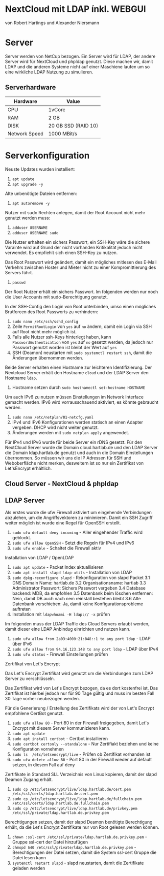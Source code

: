 # NextCloud mit LDAP ínkl. WEBGUI

von Robert Hartings und Alexander Niersmann


# Server

Server werden von NetCup bezogen. Ein Server wird für LDAP, der andere Server wird für NextCloud und phpldap genutzt. Diese machen wir, damit LDAP und die anderen Systeme nicht auf einer Maschiene laufen um so eine wirkliche LDAP Nutzung zu simulieren.

## Serverhardware

| Hardware | Value |
|---|---|
| CPU | 1vCore |
| RAM | 2 GB |
| DISK | 20 GB SSD (RAID 10) |
| Network Speed | 1000 MBit/s |

# Serverkonfiguration

Neuste Updates wurden installiert:

1. `apt update`
2. `apt upgrade -y`

Alte unbenötigte Dateien entfernen:
1. `apt autoremove -y`

Nutzer mit sudo Rechten anlegen, damit der Root Account nicht mehr genutzt werden muss:
1. `adduser USERNAME`
2. `adduser USERNAME sudo`

Die Nutzer erhalten ein sichers Passwort, ein SSH-Key wäre die sichere Varainte wird auf Grund der nicht vorhanden Kritikalität jedoch nicht verwendet. Es empfiehlt sich einen SSH-Key zu nutzen.

Das Root Passwort wird geändert, damit ein mögliches mitlesen des E-Mail Verkehrs zwischen Hoster und Mieter nicht zu einer Kompromittierung des Servers führt.
1. `passwd`

Der Root Nutzer erhält ein sichers Passwort. Im folgenden werden nur noch die User Accounts mit sudo-Berechtigung genutzt.

In der SSH-Config den Login von Root unterbinden, umso einen mögliches Brutforcen des Root Passworts zu verhindern:
1. `sudo nano /etc/ssh/sshd_config`
2. Zeile `PermitRootLogin` von `yes` auf `no` ändern, damit ein Login via SSH auf Root nicht mehr möglich ist.
3. Falls alle Nutzer ssh-Keys hinterlegt haben, kann `PasswordAuthentication` von `yes` auf `no` gesetzt werden, da jedoch nur Passwort genutzt worden ist bleibt der Wert auf `yes`
4. SSH (Deamon) neustarten mit `sudo systemctl restart ssh`, damit die Änderungen übernommen werden.

Beide Server erhalten einen Hostname zur leichteren Identifizierung. Der Nextcloud Server erhält den Hostname `cloud` und der LDAP Server den Hostname `ldap`.
1. Hostname setzen durch `sudo hostnamectl set-hostname HOSTNAME`

Um auch IPv6 zu nutzen müssen Einstellungen im Network Interface gemacht werden. IPv6 wird vorrausschauend aktiviert, es könnte gebraucht werden.
1. `sudo nano /etc/netplan/01-netcfg.yaml`
2. IPv4 und IPv6 Konfigurationen werden statisch an einen Adapter vergeben. DHCP wird nicht weiter genutzt.
3. Änderungen werden mit `sudo netplan apply` angewendet.

Für IPv4 und IPv6 wurde für beide Server ein rDNS gesetzt. Für den NextCloud Server wurde die Domain cloud.hartlab.de und den LDAP Server die Domain ldap.hartlab.de genutzt und auch in die Domain Einstellungen übernommen. So müssen wir uns die IP Adressen für SSH 
und Weboberfläche nicht merken, desweitern ist so nur ein Zertifikat von Let'sEncrypt erhältlich. 

## Cloud Server - NextCloud & phpldap

## LDAP Server

Als erstes wurde die ufw Firewall aktiviert um eingehende Verbindungen abzulehen, um die Angriffsvektoren zu minimieren. Damit ein SSH Zugriff weiter möglich ist wurde eine Regel für OpenSSH erstellt.
1. `sudo ufw default deny incoming` - Aller eingehender Traffic wird geblockt.
2. `sudo ufw allow OpenSSH` - Setzt die Regeln für IPv4 und IPv6
3. `sudo ufw enable` - Schaltet die Firewall aktiv

Installation von LDAP / OpenLDAP
1. `sudo apt update` - Packet Index aktuallisieren
2. `sudo apt install slapd ldap-utils` - Installation von LDAP
3. `sudo dpkg-reconfigure slapd` - Rekonfiguration von slapd Packet
	3.1 DNS Domain Name: hartlab.de
	3.2 Organisationsname: hartlab
	3.3 Administrator Passwort: Sichers Passwort vergeben
	3.4 Database backend: MDB, da empfohlen
	3.5 Datenbank beim löschen entfernen: Nein, damit DB auch nach nem reinstall bestehen bleibt
	3.6 Alte Datenbank verschieben: Ja, damit keine Konfigurationsprobleme auftreten
4. Installation mit `ldapwhoami -H ldap:// -x` prüfen

Im folgenden muss der LDAP Traffic des Cloud Servers erlaubt werden, damit dieser eine LDAP Anbindug einrichten und nutzen kann.
1. `sudo ufw allow from 2a03:4000:21:848::1 to any port ldap` - LDAP über IPv6
2. `sudo ufw allow from 94.16.123.148 to any port ldap` - LDAP über IPv4
3. `sudo ufw status` - Firewall Einstellungen prüfen

Zertifikat von Let's Encrypt

Das Let's Encrypt Zertifikat wird genutzt um die Verbindungen zum LDAP Server zu verschlüsseln.

Das Zertifikat wird von Let's Encrypt bezogen, da es dort kostenfrei ist. Das Zertifikat ist hierbei jedoch nur für 90 Tage 
gültig und muss im besten Fall 30 Tage vorher neubezogen werden.

Für die Generierung / Erstellung des Zertifikats wird der von Let's Encrypt empfohlene CertBot genutzt.
1. `sudo ufw allow 80` - Port 80 in der Firewall freigegeben, damit Let's Encrypt mit diesem Server kommunizieren kann.
2. `sudo apt update`
3. `sudo apt install certbot` - Certbot installieren
4. `sudo certbot certonly --standalone` - Nur Zertifiakt beziehen und keine Konfiguration vornehmen
5. `sudo ls  /etc/letsencrypt/live` - Prüfen ob Zertifikat vorhanden ist
6. `sudo ufw delete allow 80` - Port 80 in der Firewall wieder auf default setzen, in diesem Fall auf deny

Zertifikate in Standard SLL Verzeichnis von Linux kopieren, damit der slapd Deamon Zugang erhält.
1. `sudo cp /etc/letsencrypt/live/ldap.hartlab.de/cert.pem /etc/ssl/certs/ldap.hartlab.de.cert.pem`
2. `sudo cp /etc/letsencrypt/live/ldap.hartlab.de/fullchain.pem /etc/ssl/certs/ldap.hartlab.de.fullchain.pem`
3. `sudo cp /etc/letsencrypt/live/ldap.hartlab.de/privkey.pem /etc/ssl/private/ldap.hartlab.de.privkey.pem`

Berechtigungen setzen, damit der slapd Deamon benötigte Berechtigung erhält, da die Let's Encrypt Zertifikate nur von Root 
gelesen werden können.
1. `chown :ssl-cert /etc/ssl/private/ldap.hartlab.de.privkey.pem` - Gruppe ssl-cert der Datei hinzufügen
2. `chmopd 640 /etc/ssl/private/ldap.hartlab.de.privkey.pem` - Berechtigungen der Datei setzen, damit die System ssl-cert 
Gruppe die Datei lesen kann
3. `systemctl restart slapd` - slapd neustarten, damit die Zertifikate geladen werden
